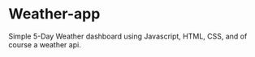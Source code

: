 # Weather-app
Simple 5-Day Weather dashboard using Javascript, HTML, CSS, and of course a weather api.
